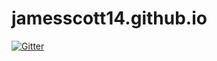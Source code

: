 # jamesscott14.github.io

[![Gitter](https://badges.gitter.im/jamesscott14/jamesscott14.github.io.svg)](https://gitter.im/jamesscott14/jamesscott14.github.io?utm_source=badge&utm_medium=badge&utm_campaign=pr-badge&utm_content=badge)
